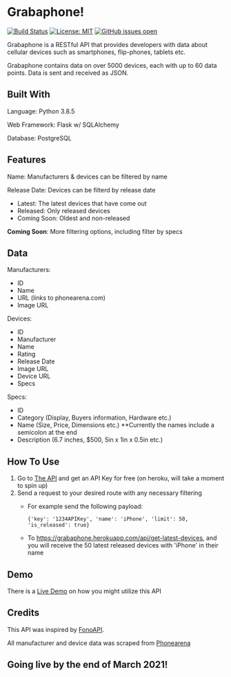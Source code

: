 # Grabaphone!

[![Build Status](https://travis-ci.com/leshawn-rice/grabaphone.svg?branch=main)](https://travis-ci.com/leshawn-rice/grabaphone) [![License: MIT](https://img.shields.io/badge/License-MIT-yellow.svg)](https://opensource.org/licenses/MIT) [![GitHub issues open](https://img.shields.io/github/issues/leshawn-rice/grabaphone)](https://github.com/leshawn-rice/grabaphone/issues)

Grabaphone is a RESTful API that provides developers with data about cellular devices such as smartphones, flip-phones, tablets etc.

Grabaphone contains data on over 5000 devices, each with up to 60 data points. Data is sent and received as JSON. 

## Built With

Language: Python 3.8.5

Web Framework: Flask w/ SQLAlchemy

Database: PostgreSQL

## Features

Name: Manufacturers & devices can be filtered by name

Release Date: Devices can be filterd by release date

 - Latest: The latest devices that have come out
 - Released: Only released devices
 - Coming Soon: Oldest and non-released

**Coming Soon**: More filtering options, including filter by specs

## Data

Manufacturers:

 - ID
 - Name
 - URL (links to phonearena.com)
 - Image URL

Devices:

 - ID
 - Manufacturer
 - Name
 - Rating
 - Release Date
 - Image URL
 - Device URL
 - Specs

Specs:

 - ID
 - Category (Display, Buyers information, Hardware etc.)
 - Name (Size, Price, Dimensions etc.) **Currently the names include a semicolon at the end
 - Description (6.7 inches, $500, 5in x 1in x 0.5in etc.)

## How To Use

1. Go to [The API](https://grabaphone.herokuapp.com) and get an API Key for free (on heroku, will take a moment to spin up)
2. Send a request to your desired route with any necessary filtering
    - For example send the following payload:
    
        ```{'key': '1234APIKey', 'name': 'iPhone', 'limit': 50, 'is_released': true}```
    
    - To https://grabaphone.herokuapp.com/api/get-latest-devices, and you will receive the 50 latest released devices with 'iPhone' in their name

## Demo

There is a [Live Demo](https://grabaphone.surge.sh) on how you might utilize this API

## Credits

This API was inspired by [FonoAPI](https://github.com/shakee93/fonoapi).

All manufacturer and device data was scraped from [Phonearena](https://phonearena.com)

## Going live by the end of March 2021!